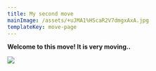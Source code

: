 ```yaml
---
title: My second move
mainImage: /assets/+uJMA1%HScaR2V7dmgxAxA.jpg
templateKey: move-page
---
```

**Welcome to this move! It is very moving..**

![](/assets/+uJMA1%HScaR2V7dmgxAxA.jpg)